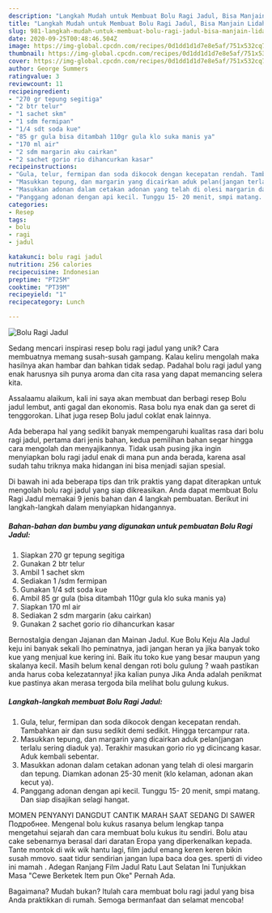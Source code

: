 ```yaml
---
description: "Langkah Mudah untuk Membuat Bolu Ragi Jadul, Bisa Manjain Lidah"
title: "Langkah Mudah untuk Membuat Bolu Ragi Jadul, Bisa Manjain Lidah"
slug: 981-langkah-mudah-untuk-membuat-bolu-ragi-jadul-bisa-manjain-lidah
date: 2020-09-25T00:48:46.504Z
image: https://img-global.cpcdn.com/recipes/0d1dd1d1d7e8e5af/751x532cq70/bolu-ragi-jadul-foto-resep-utama.jpg
thumbnail: https://img-global.cpcdn.com/recipes/0d1dd1d1d7e8e5af/751x532cq70/bolu-ragi-jadul-foto-resep-utama.jpg
cover: https://img-global.cpcdn.com/recipes/0d1dd1d1d7e8e5af/751x532cq70/bolu-ragi-jadul-foto-resep-utama.jpg
author: George Summers
ratingvalue: 3
reviewcount: 11
recipeingredient:
- "270 gr tepung segitiga"
- "2 btr telur"
- "1 sachet skm"
- "1 sdm fermipan"
- "1/4 sdt soda kue"
- "85 gr gula bisa ditambah 110gr gula klo suka manis ya"
- "170 ml air"
- "2 sdm margarin aku cairkan"
- "2 sachet gorio rio dihancurkan kasar"
recipeinstructions:
- "Gula, telur, fermipan dan soda dikocok dengan kecepatan rendah. Tambahkan air dan susu sedikit demi sedikit. Hingga tercampur rata."
- "Masukkan tepung, dan margarin yang dicairkan aduk pelan(jangan terlalu sering diaduk ya). Terakhir masukan gorio rio yg dicincang kasar. Aduk kembali sebentar."
- "Masukkan adonan dalam cetakan adonan yang telah di olesi margarin dan tepung. Diamkan adonan 25-30 menit (klo kelaman, adonan akan kecut ya)."
- "Panggang adonan dengan api kecil. Tunggu 15- 20 menit, smpi matang. Dan siap disajikan selagi hangat."
categories:
- Resep
tags:
- bolu
- ragi
- jadul

katakunci: bolu ragi jadul 
nutrition: 256 calories
recipecuisine: Indonesian
preptime: "PT25M"
cooktime: "PT39M"
recipeyield: "1"
recipecategory: Lunch

---
```



![Bolu Ragi Jadul](https://img-global.cpcdn.com/recipes/0d1dd1d1d7e8e5af/751x532cq70/bolu-ragi-jadul-foto-resep-utama.jpg)

Sedang mencari inspirasi resep bolu ragi jadul yang unik? Cara membuatnya memang susah-susah gampang. Kalau keliru mengolah maka hasilnya akan hambar dan bahkan tidak sedap. Padahal bolu ragi jadul yang enak harusnya sih punya aroma dan cita rasa yang dapat memancing selera kita.

Assalaamu alaikum, kali ini saya akan membuat dan berbagi resep Bolu jadul lembut, anti gagal dan ekonomis. Rasa bolu nya enak dan ga seret di tenggorokan. Lihat juga resep Bolu jadul coklat enak lainnya.

Ada beberapa hal yang sedikit banyak mempengaruhi kualitas rasa dari bolu ragi jadul, pertama dari jenis bahan, kedua pemilihan bahan segar hingga cara mengolah dan menyajikannya. Tidak usah pusing jika ingin menyiapkan bolu ragi jadul enak di mana pun anda berada, karena asal sudah tahu triknya maka hidangan ini bisa menjadi sajian spesial.


Di bawah ini ada beberapa tips dan trik praktis yang dapat diterapkan untuk mengolah bolu ragi jadul yang siap dikreasikan. Anda dapat membuat Bolu Ragi Jadul memakai 9 jenis bahan dan 4 langkah pembuatan. Berikut ini langkah-langkah dalam menyiapkan hidangannya.

<!--inarticleads1-->

##### Bahan-bahan dan bumbu yang digunakan untuk pembuatan Bolu Ragi Jadul:

1. Siapkan 270 gr tepung segitiga
1. Gunakan 2 btr telur
1. Ambil 1 sachet skm
1. Sediakan 1 /sdm fermipan
1. Gunakan 1/4 sdt soda kue
1. Ambil 85 gr gula (bisa ditambah 110gr gula klo suka manis ya)
1. Siapkan 170 ml air
1. Sediakan 2 sdm margarin (aku cairkan)
1. Gunakan 2 sachet gorio rio dihancurkan kasar


Bernostalgia dengan Jajanan dan Mainan Jadul. Kue Bolu Keju Ala Jadul keju ini banyak sekali lho peminatnya, jadi jangan heran ya jika banyak toko kue yang menjual kue kering ini. Baik itu toko kue yang besar maupun yang skalanya kecil. Masih belum kenal dengan roti bolu gulung ? waah pastikan anda harus coba kelezatannya! jika kalian punya Jika Anda adalah penikmat kue pastinya akan merasa tergoda bila melihat bolu gulung kukus. 

<!--inarticleads2-->

##### Langkah-langkah membuat Bolu Ragi Jadul:

1. Gula, telur, fermipan dan soda dikocok dengan kecepatan rendah. Tambahkan air dan susu sedikit demi sedikit. Hingga tercampur rata.
1. Masukkan tepung, dan margarin yang dicairkan aduk pelan(jangan terlalu sering diaduk ya). Terakhir masukan gorio rio yg dicincang kasar. Aduk kembali sebentar.
1. Masukkan adonan dalam cetakan adonan yang telah di olesi margarin dan tepung. Diamkan adonan 25-30 menit (klo kelaman, adonan akan kecut ya).
1. Panggang adonan dengan api kecil. Tunggu 15- 20 menit, smpi matang. Dan siap disajikan selagi hangat.


MOMEN PENYANYI DANGDUT CANTIK MARAH SAAT SEDANG DI SAWER Подробнее. Mengenal bolu kukus rasanya belum lengkap tanpa mengetahui sejarah dan cara membuat bolu kukus itu sendiri. Bolu atau cake sebenarnya berasal dari daratan Eropa yang diperkenalkan kepada. Tante montok di wik wik hantu lagi, film jadul emang keren keren bikin susah mmovo. saat tidur sendirian jangan lupa baca doa ges. sperti di video ini mamah . Adegan Ranjang Film Jadul Ratu Laut Selatan Ini Tunjukkan Masa &#34;Cewe Berketek Item pun Oke&#34; Pernah Ada. 

Bagaimana? Mudah bukan? Itulah cara membuat bolu ragi jadul yang bisa Anda praktikkan di rumah. Semoga bermanfaat dan selamat mencoba!
